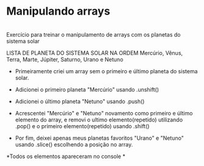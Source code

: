 <h1> Manipulando arrays </h1>
 
<br>
Exercício para treinar o manipulamento de arrays com os planetas do sistema solar
  
  LISTA DE PLANETA DO SISTEMA SOLAR NA ORDEM
Mercúrio, Vênus, Terra, Marte, Júpiter, Saturno, Urano e Netuno
  <br>
  

- Primeiramente criei um array sem o primeiro e último planeta do sistema solar. 
  
- Adicionei o primeiro planeta "Mercúrio" usando .unshift()
  
- Adicionei o último planeta "Netuno" usando .push()
  
- Acrescentei "Mercúrio" e "Netuno" novamento como primeiro e último elemento do array, e removi o ultimo elemento(repetido)
  utilizando .pop() e o primeiro elemento(repetido) usando .shift() 
 
- Por fim, deixei apenas meus planetas favoritos "Urano" e "Netuno" usando .slice() escolhendo a posição no array.
  
*Todos os elementos apareceram no console *
  
 
  

  
  
 


